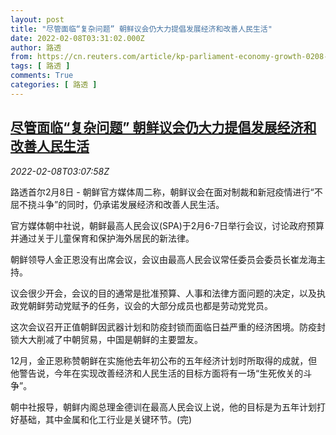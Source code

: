 ```yaml
---
layout: post
title: "尽管面临“复杂问题” 朝鲜议会仍大力提倡发展经济和改善人民生活"
date: 2022-02-08T03:31:02.000Z
author: 路透
from: https://cn.reuters.com/article/kp-parliament-economy-growth-0208-idCNKBS2KD07K
tags: [ 路透 ]
comments: True
categories: [ 路透 ]
---
```

<!--1644291062000-->
[尽管面临“复杂问题” 朝鲜议会仍大力提倡发展经济和改善人民生活](https://cn.reuters.com/article/kp-parliament-economy-growth-0208-idCNKBS2KD07K)
------

<div>
<div><i>2022-02-08T03:07:58Z</i></div><p>路透首尔2月8日 - 朝鲜官方媒体周二称，朝鲜议会在面对制裁和新冠疫情进行“不屈不挠斗争”的同时，仍承诺发展经济和改善人民生活。</p><p>官方媒体朝中社说，朝鲜最高人民会议(SPA)于2月6-7日举行会议，讨论政府预算并通过关于儿童保育和保护海外居民的新法律。</p><p>朝鲜领导人金正恩没有出席会议，会议由最高人民会议常任委员会委员长崔龙海主持。</p><p>议会很少开会，会议的目的通常是批准预算、人事和法律方面问题的决定，以及执政党朝鲜劳动党赋予的任务，议会的大部分成员也都是劳动党党员。</p><p>这次会议召开正值朝鲜因武器计划和防疫封锁而面临日益严重的经济困境。防疫封锁大大削减了中朝贸易，中国是朝鲜的主要盟友。</p><p>12月，金正恩称赞朝鲜在实施他去年初公布的五年经济计划时所取得的成就，但他警告说，今年在实现改善经济和人民生活的目标方面将有一场“生死攸关的斗争”。</p><p>朝中社报导，朝鲜内阁总理金德训在最高人民会议上说，他的目标是为五年计划打好基础，其中金属和化工行业是关键环节。(完)</p>
</div>
